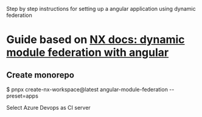 Step by step instructions for setting up a angular application using dynamic federation

# Guide based on [NX docs: dynamic module federation with angular](https://nx.dev/recipes/angular/dynamic-module-federation-with-angular)

## Create monorepo

$ pnpx create-nx-workspace@latest angular-module-federation --preset=apps

Select Azure Devops as CI server
